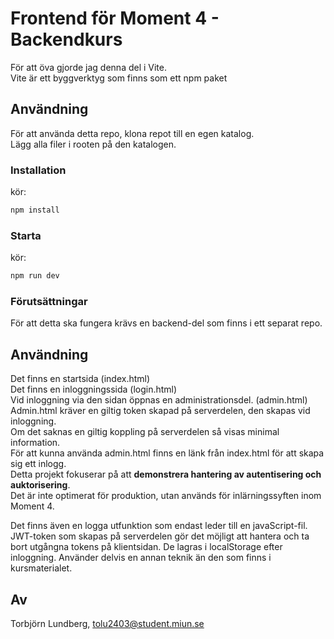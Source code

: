 # Frontend för Moment 4 - Backendkurs
För att öva gjorde jag denna del i Vite.  
Vite är ett byggverktyg som finns som ett npm paket  

## Användning
För att använda detta repo, klona repot till en egen katalog.  
Lägg alla filer i rooten på den katalogen.

### Installation
kör:  
```sh
npm install  
```

### Starta
kör: 
``` sh 
npm run dev  
```

### Förutsättningar
För att detta ska fungera krävs en backend-del som finns i ett separat repo.  

## Användning
Det finns en startsida (index.html)  
Det finns en inloggningssida (login.html)  
Vid inloggning via den sidan öppnas en administrationsdel. (admin.html)  
Admin.html kräver en giltig token skapad på serverdelen, den skapas vid inloggning.  
Om det saknas en giltig koppling på serverdelen så visas minimal information.  
För att kunna använda admin.html finns en länk från index.html för att skapa sig ett inlogg.  
Detta projekt fokuserar på att **demonstrera hantering av autentisering och auktorisering**.  
Det är inte optimerat för produktion, utan används för inlärningssyften inom Moment 4.
  

Det finns även en logga utfunktion som endast leder till en javaScript-fil.
JWT-token som skapas på serverdelen gör det möjligt att hantera och ta bort utgångna tokens på klientsidan. De lagras i localStorage efter inloggning. Använder delvis en annan teknik än den som finns i kursmaterialet.  
 
## Av
Torbjörn Lundberg, tolu2403@student.miun.se


